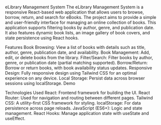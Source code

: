 eLibrary Management System
The eLibrary Management System is a responsive React-based web application that allows users to browse, borrow, return, and search for eBooks. The project aims to provide a simple and user-friendly interface for managing an online collection of books. This application supports filtering books by author, genre, and publication date. It also features dynamic book lists, an image gallery of book covers, and state persistence using React hooks.

Features
Book Browsing: View a list of books with details such as title, author, genre, publication date, and availability.
Book Management: Add, edit, or delete books from the library.
Filter/Search: Filter books by author, genre, or publication date (partial matching supported).
Borrow/Return: Borrow or return books, with book availability status updates.
Responsive Design: Fully responsive design using Tailwind CSS for an optimal experience on any device.
Local Storage: Persist data across browser sessions using localStorage.
Demo



Technologies Used
React: Frontend framework for building the UI.
React Router: Used for navigation and routing between different pages.
Tailwind CSS: A utility-first CSS framework for styling.
localStorage: For data persistence across page reloads.
JavaScript (ES6+): Logic and state management.
React Hooks: Manage application state with useState and useEffect.
